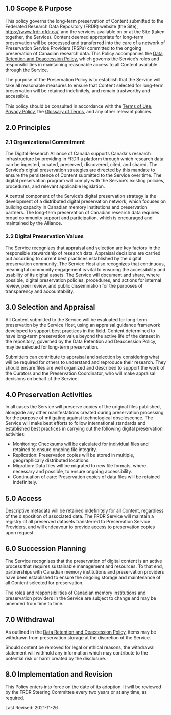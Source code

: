 
## 1.0 Scope & Purpose

This policy governs the long-term preservation of Content submitted to the Federated Research Data Repository (FRDR) website (the Site), <a href="https://www.frdr-dfdr.ca/">https://www.frdr-dfdr.ca/</a>, and the services available on or at the Site (taken together, the Service). Content deemed appropriate for long-term preservation will be processed and transferred into the care of a network of Preservation Service Providers (PSPs) committed to the ongoing preservation of Canadian research data. This Policy accompanies the [Data Retention and Deaccession Policy](/policies/en/data_retention/), which governs the Service’s roles and responsibilities in maintaining reasonable access to all Content available through the Service.

The purpose of the Preservation Policy is to establish that the Service will take all reasonable measures to ensure that Content selected for long-term preservation will be retained indefinitely, and remain trustworthy and accessible.

This policy should be consulted in accordance with the [Terms of Use](/policies/en/terms_of_use/), [Privacy Policy](/policies/en/privacy/), the [Glossary of Terms](/policies/en/glossary/), and any other relevant policies.

## 2.0 Principles

### 2.1 Organizational Commitment 

The Digital Research Alliance of Canada supports Canada's research infrastructure by providing in FRDR a platform through which research data can be ingested, curated, preserved, discovered, cited, and shared. The Service’s digital preservation strategies are directed by this mandate to ensure the persistence of Content submitted to the Service over time. The digital preservation program will comply with the Service’s existing policies, procedures, and relevant applicable legislation. 

A central component of the Service’s digital preservation strategy is the development of a distributed digital preservation network, which focuses on building capacity in Canadian memory institutions and preservation partners. The long-term preservation of Canadian research data requires broad community support and participation, which is encouraged and maintained by the Alliance.

### 2.2 Digital Preservation Values

The Service recognizes that appraisal and selection are key factors in the responsible stewardship of research data. Appraisal decisions are carried out according to current best practices established by the digital preservation community.
The Service Host also recognizes that continuous, meaningful community engagement is vital to ensuring the accessibility and usability of its digital assets. The Service will document and share, where possible, digital preservation policies, procedures, and actions for internal review, peer review, and public dissemination for the purposes of transparency and accountability. 

## 3.0 Selection and Appraisal

All Content submitted to the Service will be evaluated for long-term preservation by the Service Host, using an appraisal guidance framework developed to support best practices in the field. Content determined to have long-term preservation value beyond the active life of the dataset in the repository, governed by the Data Retention and Deaccession Policy, may be selected for long-term preservation. 

Submitters can contribute to appraisal and selection by considering what will be required for others to understand and reproduce their research. They should ensure files are well organized and described to support the work of the Curators and the Preservation Coordinator, who will make appraisal decisions on behalf of the Service. 

## 4.0 Preservation Activities

In all cases the Service will preserve copies of the original files published, alongside any other manifestations created during preservation processing for the purpose of mitigating against technological obsolescence. The Service will make best efforts to follow international standards and established best practices in carrying out the following digital preservation activities:

* Monitoring: Checksums will be calculated for individual files and retained to ensure ongoing file integrity.
* Replication: Preservation copies will be stored in multiple, geographically distributed locations.
* Migration: Data files will be migrated to new file formats, where necessary and possible, to ensure ongoing accessibility.
* Continuation of care: Preservation copies of data files will be retained indefinitely. 

## 5.0 Access

Descriptive metadata will be retained indefinitely for all Content, regardless of the disposition of associated data. The FRDR Service will maintain a registry of all preserved datasets transferred to Preservation Service Providers, and will endeavour to provide access to preservation copies upon request.

## 6.0 Succession Planning

The Service recognises that the preservation of digital content is an active process that requires sustainable management and resources. To that end, partnerships with Canadian memory institutions and preservation providers have been established to ensure the ongoing storage and maintenance of all Content selected for preservation. 

The roles and responsibilities of Canadian memory institutions and preservation providers in the Service are subject to change and may be amended from time to time. 

## 7.0 Withdrawal

As outlined in the [Data Retention and Deaccession Policy](/policies/en/data_retention/), items may be withdrawn from preservation storage at the discretion of the Service.

Should content be removed for legal or ethical reasons, the withdrawal statement will withhold any information which may contribute to the potential risk or harm created by the disclosure. 

## 8.0 Implementation and Revision

This Policy enters into force on the date of its adoption. It will be reviewed by the FRDR Steering Committee every two years or at any time, as required.

Last Revised: 2021-11-26
